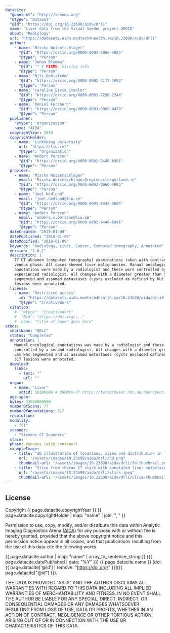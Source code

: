 ```yaml
---
datacite:
  "@context": "http://schema.org"
  "@type": "Dataset"
  "@id": "https://doi.org/10.23698/aida/drli"
  name: "Liver data from the Visual Sweden project DROID"
  about: "Radiology"
  url: "https://datasets.aida.medtech4health.se/10.23698/aida/drli"
  author:
    - name: "Mischa Woisetschläger"
      "@id": "https://orcid.org/0000-0003-0066-4985"
      "@type": "Person"
    - name: "Johan Blomma"
      "@id": "" # FIXME: missing info
      "@type": "Person"
    - name: "Nils Dahlström"
      "@id": "https://orcid.org/0000-0002-4111-1693"
      "@type": "Person"
    - name: "Caroline Bivik Stadler"
      "@id": "https://orcid.org/0000-0001-7250-234X"
      "@type": "Person"
    - name: "Daniel Forsberg"
      "@id": "https://orcid.org/0000-0003-0908-9470"
      "@type": "Person"      
  publisher:
    "@type": "Organization"
    name: "AIDA"
  copyrightYear: 2019
  copyrightHolder:
    - name: "Linköping University"
      url: "https://liu.se/"
      "@type": "Organization"
    - name: "Anders Persson"
      "@id": "https://orcid.org/0000-0002-9446-6981"
      "@type": "Person"
  provider:
    - name: "Mischa Woisetschläger"
      email: "Mischa.Woisetschlager@regionostergotland.se"
      "@id": "https://orcid.org/0000-0003-0066-4985"
      "@type": "Person"
    - name: "Joel Hedlund"
      email: "joel.hedlund@liu.se"
      "@id": "https://orcid.org/0000-0001-6443-3604"
      "@type": "Person"
    - name: "Anders Persson"
      email: "anders.s.persson@liu.se"
      "@id": "https://orcid.org/0000-0002-9446-6981"
      "@type": "Person"
  dateCreated: "2019-01-09"
  datePublished: "2019-01-09"
  dateModified: "2019-01-09"
  keywords: "Radiology, Liver, Cancer, Computed tomography, Annotated"
  version: "1.0.1"
  description: |
    77 CT abdomen (computed tomography) examinations taken with contrast in
    venous phase. All cases showed liver malignancies. Manual oncological
    annotations were made by a radiologist and these were controlled by a second
    experienced radiologist. All changes with a diameter greater than 5mm were
    segmented and assumed metastases (cysts excluded as defined by HU). 317
    lesions were annotated.
  license:
    - name: "Restricted access"
      id: "https://datasets.aida.medtech4health.se/10.23698/aida/drli#license"
      "@type": "CreativeWork"
  citation:
    #- "@type": "CreativeWork"
    #  "@id": "https://doi.org/..."
    #  name: "Title of paper goes here"
other:
  shortName: "DRLI"
  status: "Completed"
  annotation: |
    Manual oncological annotations was made by a radiologist and these were
    controlled by a second radiologist. All changes with a diameter greater than
    5mm was segmented and as assumed metastases (cysts excluded defined by HU).
    317 lesions were annotated.
  download:
    links:
      - text: ""
        url: ""
  organ:
    - name: "Liver"
      sctid: 10200004 # SNOMED-CT https://termbrowser.nhs.uk/?perspective=full&conceptId1=%s
  age-span:
  bytes: 33800000000
  numberOfScans: 77
  numberOfAnnotations: 317
  resolution:
  modality:
    - "CT"
  scanner:
    - "Siemens CT Scanners"
  stain:
  phase: Venuous (with contrast)
  exampleImage:
    - title: "3D illustration of locations, sizes and distribution in liver metastasis (green)."
      url: "/assets/images/10.23698/aida/drli/3d.png"
      thumbnail-url: "/assets/images/10.23698/aida/drli/3d-thumbnail.png"
    - title: "Slice from thorax CT stack with annotated liver metastases."
      url: "/assets/images/10.23698/aida/drli/slice.jpeg"
      thumbnail-url: "/assets/images/10.23698/aida/drli/slice-thumbnail.jpeg"
---
```

## License
Copyright
{{ page.datacite.copyrightYear }}
{{ page.datacite.copyrightHolder | map: "name" |  join: ", " }}

Permission to use, copy, modify, and/or distribute this data within Analytic
Imaging Diagnostics Arena ([AIDA](https://medtech4health.se/aida)) for any
purpose with or without fee is hereby granted, provided that the above copyright
notice and this permission notice appear in all copies, and that publications
resulting from the use of this data cite the following works:

{{ page.datacite.author | map: "name" | array_to_sentence_string }}
({{ page.datacite.datePublished | date: "%Y" }})
{{ page.datacite.name }}
[doi:{{ page.datacite['@id'] | remove: "https://doi.org/" }}]({{ page.datacite["@id"] }}).

THE DATA IS PROVIDED "AS IS" AND THE AUTHOR DISCLAIMS ALL WARRANTIES WITH REGARD
TO THIS DATA INCLUDING ALL IMPLIED WARRANTIES OF MERCHANTABILITY AND FITNESS. IN
NO EVENT SHALL THE AUTHOR BE LIABLE FOR ANY SPECIAL, DIRECT, INDIRECT, OR
CONSEQUENTIAL DAMAGES OR ANY DAMAGES WHATSOEVER RESULTING FROM LOSS OF USE, DATA
OR PROFITS, WHETHER IN AN ACTION OF CONTRACT, NEGLIGENCE OR OTHER TORTIOUS
ACTION, ARISING OUT OF OR IN CONNECTION WITH THE USE OR CHARACTERISTICS OF THIS
DATA.
